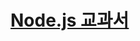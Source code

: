 # [Node.js 교과서](https://www.inflearn.com/course/%EB%85%B8%EB%93%9C-js-%EA%B5%90%EA%B3%BC%EC%84%9C/dashboard)

